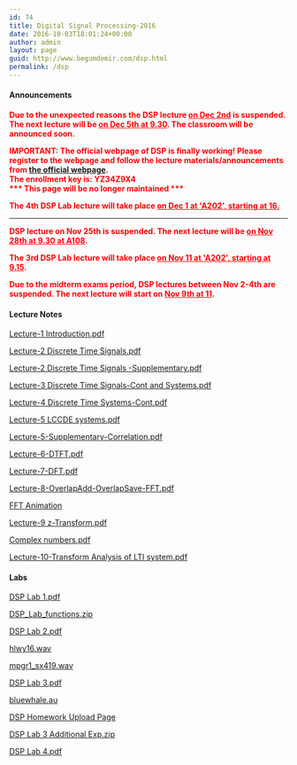 ```yaml
---
id: 74
title: Digital Signal Processing-2016
date: 2016-10-03T18:01:24+00:00
author: admin
layout: page
guid: http://www.begumdemir.com/dsp.html
permalink: /dsp
---
```

<h4>Announcements</h4>

<p style='color: #F00; font-weight: bold'>
Due to the unexpected reasons the DSP lecture <u>on Dec 2nd</u> is suspended. The next lecture will be <u>on Dec 5th at 9.30</u>. The classroom will be announced soon.
</p>

<p style='color: #F00; font-weight: bold'>
IMPORTANT: The official webpage of DSP is finally working! Please register to the webpage and follow the lecture materials/announcements from <a href="http://rslab-tech.disi.unitn.it/moodle/course/view.php?id=11" target="_blank">the official webpage</a>. 
<br /> 
The enrollment key is: YZ34Z9X4
<br />
*** This page will be no longer maintained ***
</p>

<p style='color: #F00; font-weight: bold'>The 4th DSP Lab lecture will take place <u>on Dec 1 at 'A202', starting at 16.</u></p>

<hr>

<p style='color: #F00; font-weight: bold'>DSP lecture on Nov 25th is suspended. The next lecture will be <u>on Nov 28th at 9.30 at A108</u>.</p>

<p style='color: #F00; font-weight: bold'>The 3rd DSP Lab lecture will take place <u>on Nov 11 at 'A202', starting at 9.15</u>.</p>

<p style='color: #F00; font-weight: bold'>Due to the midterm exams period, DSP lectures between Nov 2-4th are suspended. The next lecture will start on <u>Nov 9th at 11</u>.</p>

<h4>Lecture Notes</h4>

<a href="./assets/docs/dsp/Lecture-1 Introduction.pdf">Lecture-1 Introduction.pdf</a>

<a href="./assets/docs/dsp/Lecture-2 Discrete Time Signals.pdf">Lecture-2 Discrete Time Signals.pdf</a>

<a href="./assets/docs/dsp/Lecture-2 Discrete Time Signals -Supplementary.pdf">Lecture-2 Discrete Time Signals -Supplementary.pdf</a>

<a href="./assets/docs/dsp/Lecture-3 Discrete Time Signals-Cont and Systems.pdf">Lecture-3 Discrete Time Signals-Cont and Systems.pdf</a>

<a href="./assets/docs/dsp/Lecture-4 Discrete Time Systems-Cont.pdf">Lecture-4 Discrete Time Systems-Cont.pdf</a>

<a href="./assets/docs/dsp/Lecture-5 LCCDE systems.pdf">Lecture-5 LCCDE systems.pdf</a>

<a href="./assets/docs/dsp/Lecture-5-Supplementary-Correlation.pdf">Lecture-5-Supplementary-Correlation.pdf</a>

<a href="./assets/docs/dsp/Lecture-6-DTFT.pdf">Lecture-6-DTFT.pdf</a>

<a href="./assets/docs/dsp/Lecture-7-DFT.pdf">Lecture-7-DFT.pdf</a>

<a href="./assets/docs/dsp/Lecture-8-OverlapAdd-OverlapSave-FFT.pdf">Lecture-8-OverlapAdd-OverlapSave-FFT.pdf</a>

<a href="./assets/docs/dsp/decimation.swf">FFT Animation</a>

<a href="./assets/docs/dsp/Lecture-9 z-Transform.pdf">Lecture-9 z-Transform.pdf</a>

<a href="./assets/docs/dsp/Complex numbers.pdf">Complex numbers.pdf</a>

<a href="./assets/docs/dsp/Lecture-10-Transform Analysis of LTI system.pdf">Lecture-10-Transform Analysis of LTI system.pdf</a>

<h4>Labs</h4>

<a href="./assets/docs/dsp/DSP Lab 1.pdf">DSP Lab 1.pdf</a>

<a href="./assets/docs/dsp/DSP_Lab_functions.zip">DSP_Lab_functions.zip</a>

<a href="./assets/docs/dsp/DSP Lab 2.pdf">DSP Lab 2.pdf</a>

<a href="./assets/docs/dsp/hlwy16.wav">hlwy16.wav</a>

<a href="./assets/docs/dsp/mpgr1_sx419.wav">mpgr1_sx419.wav</a>

<a href="./assets/docs/dsp/DSP Lab 3.pdf">DSP Lab 3.pdf</a>

<a href="./assets/docs/dsp/bluewhale.au">bluewhale.au</a>

<a href="http://bit.ly/dsp-homework-uploading">DSP Homework Upload Page</a>

<a href="./assets/docs/dsp/DSP Lab 3 Additional Exp.zip">DSP Lab 3 Additional Exp.zip</a>

<a href="./assets/docs/dsp/DSP Lab 4.pdf">DSP Lab 4.pdf</a>